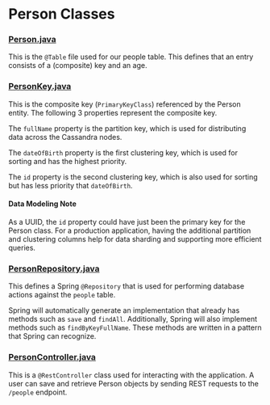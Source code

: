 # Person Classes

### [Person.java](../src/main/java/com/crisptendies/cassandrademo11/person/Person.java)

This is the `@Table` file used for our people table.
This defines that an entry consists of a (composite) key and an age.

### [PersonKey.java](../src/main/java/com/crisptendies/cassandrademo11/person/PersonKey.java)

This is the composite key (`PrimaryKeyClass`) referenced by the Person entity.
The following 3 properties represent the composite key.

The `fullName` property is the partition key, which is used for distributing data across the Cassandra nodes.

The `dateOfBirth` property is the first clustering key, which is used for sorting and has the highest priority.

The `id` property is the second clustering key, which is also used for sorting but has less priority that `dateOfBirth`.

#### Data Modeling Note

As a UUID, the `id` property could have just been the primary key for the Person class.
For a production application, having the additional partition and clustering columns help for data sharding
and supporting more efficient queries.

### [PersonRepository.java](../src/main/java/com/crisptendies/cassandrademo11/person/PersonRepository.java)

This defines a Spring `@Repository` that is used for performing database actions against the `people` table.

Spring will automatically generate an implementation that already has methods such as `save` and `findAll`.
Additionally, Spring will also implement methods such as `findByKeyFullName`.
These methods are written in a pattern that Spring can recognize.

### [PersonController.java](../src/main/java/com/crisptendies/cassandrademo11/person/PersonController.java)

This is a `@RestController` class used for interacting with the application.
A user can save and retrieve Person objects by sending REST requests to the `/people` endpoint.